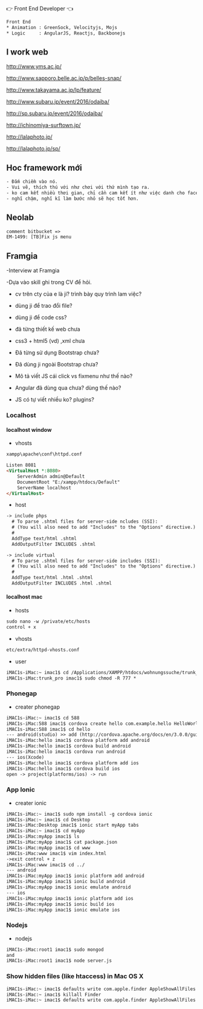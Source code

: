 👉 Front End Developer 👈
```html
Front End 
* Animation : GreenSock, Velocityjs, Mojs
* Logic     : AngularJS, Reactjs, Backbonejs 
```
## I work web

http://www.yms.ac.jp/

http://www.sapporo.belle.ac.jp/p/belles-snap/

http://www.takayama.ac.jp/lp/feature/

http://www.subaru.jp/event/2016/odaiba/

http://sp.subaru.jp/event/2016/odaiba/

http://ichinomiya-surftown.jp/

http://lalaphoto.jp/

http://lalaphoto.jp/sp/

## Hoc framework mới
```html
- Đắm chiềm vào nó.
- Vui vẽ, thích thú với như chơi với thứ mình tạo ra.
- ko cam kết nhiều thơi gian, chỉ cần cam kết ít như việc danh cho face..
- nghĩ chậm, nghĩ kĩ làm bước nhỏ sẽ học tốt hơn.
```

## Neolab
```html
comment bitbucket =>
EM-1499: [TB]Fix js menu
```
## Framgia
-Interview at Framgia

-Dựa vào skill ghi trong CV để hỏi.
+ cv trên cty của e là ji? trình bày quy trình lam việc?
+ dùng ji để trao đổi file?
+ dùng ji để code css?
+ đã từng thiết kế web chưa
+ css3 + html5 (vd) ,xml chưa
+ Đã từng sử dụng Bootstrap chưa?
+ Đã dùng ji ngoài Bootstrap chưa?
+ Mô tả viết JS cái click vs fixmenu như thế nào?

+ Angular đã dùng qua chưa? dùng thế nào?
+ JS có tự viết nhiều ko? plugins?

### Localhost
#### localhost window
- vhosts
```html
xampp\apache\conf\httpd.conf

Listen 8081
<VirtualHost *:8080>
    ServerAdmin admin@Default
    DocumentRoot "E:/xampp/htdocs/Default"
    ServerName localhost
</VirtualHost>
```
- host 
```html
-> include phps
  # To parse .shtml files for server-side ncludes (SSI):
  # (You will also need to add "Includes" to the "Options" directive.)
  #
  AddType text/html .shtml 
  AddOutputFilter INCLUDES .shtml 

-> include virtual
  # To parse .shtml files for server-side includes (SSI):
  # (You will also need to add "Includes" to the "Options" directive.)
  #
  AddType text/html .html .shtml 
  AddOutputFilter INCLUDES .html .shtml 
```
#### localhost mac
- hosts
```html
sudo nano -w /private/etc/hosts
control + x
```
- vhosts
```html
etc/extra/httpd-vhosts.conf
```
- user
```html
iMAC1s-iMac:~ imac1$ cd /Applications/XAMPP/htdocs/wohnungssuche/trunk_pro
iMAC1s-iMac:trunk_pro imac1$ sudo chmod -R 777 *
```
### Phonegap
- creater phonegap
```html
iMAC1s-iMac:~ imac1$ cd 588
iMAC1s-iMac:588 imac1$ cordova create hello com.example.hello HelloWorld
iMAC1s-iMac:588 imac1$ cd hello 
--- android(studio) >> add (http://cordova.apache.org/docs/en/3.0.0/guide_platforms_android_index.md.html#Android%20Platform%20Guide)
iMAC1s-iMac:hello imac1$ cordova platform add android
iMAC1s-iMac:hello imac1$ cordova build android
iMAC1s-iMac:hello imac1$ cordova run android
--- ios(Xcode)
iMAC1s-iMac:hello imac1$ cordova platform add ios
iMAC1s-iMac:hello imac1$ cordova build ios
open -> project(platforms/ios) -> run
```
### App Ionic
- creater ionic
```html
iMAC1s-iMac:~ imac1$ sudo npm install -g cordova ionic
iMAC1s-iMac:~ imac1$ cd Desktop
iMAC1s-iMac:Desktop imac1$ ionic start myApp tabs
iMAC1s-iMac:~ imac1$ cd myApp
iMAC1s-iMac:myApp imac1$ ls
iMAC1s-iMac:myApp imac1$ cat package.json
iMAC1s-iMac:myApp imac1$ cd www
iMAC1s-iMac:www imac1$ vim index.html
->exit control + z
iMAC1s-iMac:www imac1$ cd ../
--- android
iMAC1s-iMac:myApp imac1$ ionic platform add android
iMAC1s-iMac:myApp imac1$ ionic build android
iMAC1s-iMac:myApp imac1$ ionic emulate android
--- ios
iMAC1s-iMac:myApp imac1$ ionic platform add ios
iMAC1s-iMac:myApp imac1$ ionic build ios
iMAC1s-iMac:myApp imac1$ ionic emulate ios
```
### Nodejs
- nodejs
```html
iMAC1s-iMac:root1 imac1$ sudo mongod
and
iMAC1s-iMac:root1 imac1$ node server.js
```
### Show hidden files (like htaccess) in Mac OS X
```html
iMAC1s-iMac:~ imac1$ defaults write com.apple.finder AppleShowAllFiles TRUE
iMAC1s-iMac:~ imac1$ killall Finder
iMAC1s-iMac:~ imac1$ defaults write com.apple.finder AppleShowAllFiles FALSE
```